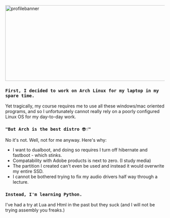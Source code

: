
<img width="1700" height="240" alt="profilebanner" src="https://github.com/user-attachments/assets/4f62a31a-2036-4759-bd5c-474bed73d653" />

### `First, I decided to work on Arch Linux for my laptop in my spare time.`

Yet tragically, my course requires me to use all these windows/mac oriented programs, and so I unfortunately cannot really rely on a poorly configured Linux OS for my day-to-day work.

### `"But Arch is the best distro 🤓☝️"`
No it's not. Well, not for me anyway. Here's why:

- I want to dualboot, and doing so requires I turn off hibernate and fastboot - which stinks.
- Compatability with Adobe products is next to zero. (I study media)
- The partition I created can't even be used and instead it would overwrite my entire SSD.
- I cannot be bothered trying to fix my audio drivers half way through a lecture.


### `Instead, I'm learning Python.`
I've had a try at Lua and Html in the past but they suck (and I will not be trying assembly you freaks.)



<!--
**JohnSilentHill/johnsilenthill** is a ✨ _special_ ✨ repository because its `README.md` (this file) appears on your GitHub profile.

Here are some ideas to get you started:

- 🔭 I’m currently working on ...
- 🌱 I’m currently learning ...
- 👯 I’m looking to collaborate on ...
- 🤔 I’m looking for help with ...
- 💬 Ask me about ...
- 📫 How to reach me: ...
- 😄 Pronouns: ...
- ⚡ Fun fact: ...
-->
